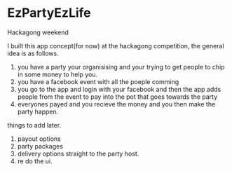 # EzPartyEzLife
Hackagong weekend 

I built this app concept(for now) at the hackagong competition, the general idea is as follows.



1. you have a party your organisising and your trying to get people to chip in some money to help you.
2. you have a facebook event with all the poeple comming
3. you go to the app and login with your facebook and then the app adds people from the event to pay into the pot that goes towards the party
4. everyones payed and you recieve the money and you then make the party happen.


things to add later.


1. payout options
2. party packages
3. delivery options straight to the party host.
4. re do the ui.
